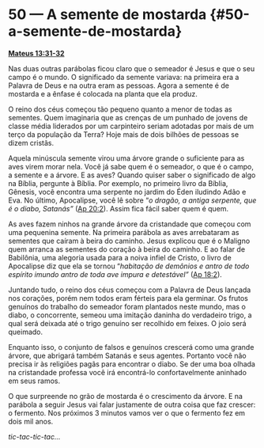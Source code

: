 # 50 — A semente de mostarda {#50-a-semente-de-mostarda}

[**Mateus 13:31-32**](http://bibliaonline.com.br/acf/mt/13/31-32)

Nas duas outras parábolas ficou claro que o semeador é Jesus e que o seu campo é o mundo. O significado da semente variava: na primeira era a Palavra de Deus e na outra eram as pessoas. Agora a semente é de mostarda e a ênfase é colocada na planta que ela produz.

O reino dos céus começou tão pequeno quanto a menor de todas as sementes. Quem imaginaria que as crenças de um punhado de jovens de classe média liderados por um carpinteiro seriam adotadas por mais de um terço da população da Terra? Hoje mais de dois bilhões de pessoas se dizem cristãs.

Aquela minúscula semente virou uma árvore grande o suficiente para as aves virem morar nela. Você já sabe quem é o semeador, o que é o campo, a semente e a árvore. E as aves? Quando quiser saber o significado de algo na Bíblia, pergunte à Bíblia. Por exemplo, no primeiro livro da Bíblia, Gênesis, você encontra uma serpente no jardim do Éden iludindo Adão e Eva. No último, Apocalipse, você lê sobre “_o dragão, a antiga serpente, que é o diabo, Satanás”_ ([Ap 20:2](http://bibliaonline.com.br/acf/ap/20/2)). Assim fica fácil saber quem é quem.

As aves fazem ninhos na grande árvore da cristandade que começou com uma pequenina semente. Na primeira parábola as aves arrebataram as sementes que caíram à beira do caminho. Jesus explicou que é o Maligno quem arranca as sementes do coração à beira do caminho. E ao falar de Babilônia, uma alegoria usada para a noiva infiel de Cristo, o livro de Apocalipse diz que ela se tornou “_habitação de demônios e antro de todo espírito imundo antro de toda ave impura e detestável”_ ([Ap 18:2](http://bibliaonline.com.br/acf/ap/18/2)).

Juntando tudo, o reino dos céus começou com a Palavra de Deus lançada nos corações, porém nem todos eram férteis para ela germinar. Os frutos genuínos do trabalho do semeador foram plantados neste mundo, mas o diabo, o concorrente, semeou uma imitação daninha do verdadeiro trigo, a qual será deixada até o trigo genuíno ser recolhido em feixes. O joio será queimado.

Enquanto isso, o conjunto de falsos e genuínos crescerá como uma grande árvore, que abrigará também Satanás e seus agentes. Portanto você não precisa ir às religiões pagãs para encontrar o diabo. Se der uma boa olhada na cristandade professa você irá encontrá-lo confortavelmente aninhado em seus ramos.

O que surpreende no grão de mostarda é o crescimento da árvore. E na parábola a seguir Jesus vai falar justamente de outra coisa que faz crescer: o fermento. Nos próximos 3 minutos vamos ver o que o fermento fez em dois mil anos.

_tic-tac-tic-tac..._